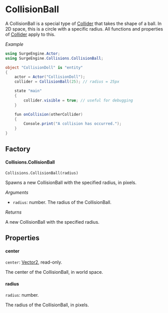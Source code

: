 CollisionBall
=============

A CollisionBall is a special type of [Collider](/engine/collider) that takes the shape of a ball. In 2D space, this is a circle with a specific radius. All functions and properties of [Collider](/engine/collider) apply to this.

*Example*

```cs
using SurgeEngine.Actor;
using SurgeEngine.Collisions.CollisionBall;

object "CollisionDoll" is "entity"
{
    actor = Actor("CollisionDoll");
    collider = CollisionBall(25); // radius = 25px

    state "main"
    {
        collider.visible = true; // useful for debugging
    }

    fun onCollision(otherCollider)
    {
        Console.print("A collision has occurred.");
    }
}
```

Factory
-------

#### Collisions.CollisionBall

`Collisions.CollisionBall(radius)`

Spawns a new CollisionBall with the specified radius, in pixels.

*Arguments*

* `radius`: number. The radius of the CollisionBall.

*Returns*

A new CollisionBall with the specified radius.

Properties
----------

#### center

`center`: [Vector2](/engine/vector2), read-only.

The center of the CollisionBall, in world space.

#### radius

`radius`: number.

The radius of the CollisionBall, in pixels.
